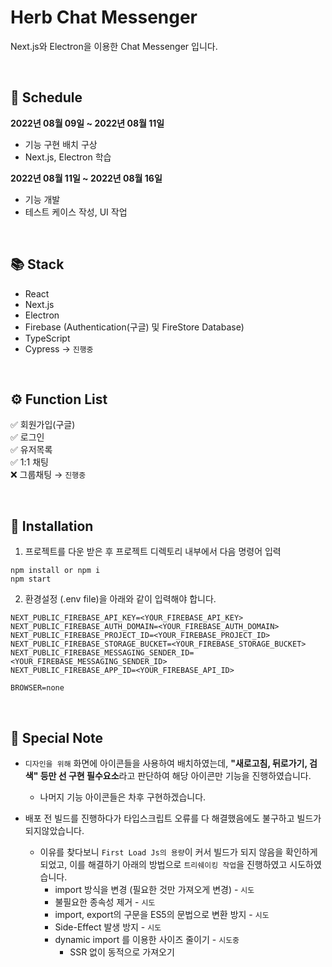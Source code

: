 # Herb Chat Messenger

Next.js와 Electron을 이용한 Chat Messenger 입니다.

<br>

## 📅 Schedule

**2022년 08월 09일 ~ 2022년 08월 11일**

- 기능 구현 배치 구상
- Next.js, Electron 학습

**2022년 08월 11일 ~ 2022년 08월 16일**

- 기능 개발
- 테스트 케이스 작성, UI 작업

<br>

## 📚 Stack

- React
- Next.js
- Electron
- Firebase (Authentication(구글) 및 FireStore Database)
- TypeScript
- Cypress → `진행중`

<br>

## ⚙️ Function List

✅ 회원가입(구글) <br>
✅ 로그인 <br>
✅ 유저목록 <br>
✅ 1:1 채팅 <br>
❌ 그룹채팅 → `진행중` <br>

<br>

## 📁 Installation

1. 프로젝트를 다운 받은 후 프로젝트 디렉토리 내부에서 다음 명령어 입력

```
npm install or npm i
npm start
```

2. 환경설정 (.env file)을 아래와 같이 입력해야 합니다.

```
NEXT_PUBLIC_FIREBASE_API_KEY=<YOUR_FIREBASE_API_KEY>
NEXT_PUBLIC_FIREBASE_AUTH_DOMAIN=<YOUR_FIREBASE_AUTH_DOMAIN>
NEXT_PUBLIC_FIREBASE_PROJECT_ID=<YOUR_FIREBASE_PROJECT_ID>
NEXT_PUBLIC_FIREBASE_STORAGE_BUCKET=<YOUR_FIREBASE_STORAGE_BUCKET>
NEXT_PUBLIC_FIREBASE_MESSAGING_SENDER_ID=<YOUR_FIREBASE_MESSAGING_SENDER_ID>
NEXT_PUBLIC_FIREBASE_APP_ID=<YOUR_FIREBASE_API_ID>

BROWSER=none
```

<br>

## 🔫 Special Note

- `디자인을 위해` 화면에 아이콘들을 사용하여 배치하였는데, **"새로고침, 뒤로가기, 검색" 등만 선 구현 필수요소**라고 판단하여 해당 아이콘만 기능을 진행하였습니다.

  - 나머지 기능 아이콘들은 차후 구현하겠습니다.

- 배포 전 빌드를 진행하다가 타입스크립트 오류를 다 해결했음에도 불구하고 빌드가 되지않았습니다.
  - 이유를 찾다보니 `First Load Js의 용량`이 커서 빌드가 되지 않음을 확인하게 되었고, 이를 해결하기 아래의 방법으로 `트리쉐이킹 작업`을 진행하였고 시도하였습니다.
    - import 방식을 변경 (필요한 것만 가져오게 변경) - `시도`
    - 불필요한 종속성 제거 - `시도`
    - import, export의 구문을 ES5의 문법으로 변환 방지 - `시도`
    - Side-Effect 발생 방지 - `시도`
    - dynamic import 를 이용한 사이즈 줄이기 - `시도중`
      - SSR 없이 동적으로 가져오기
